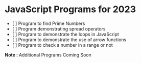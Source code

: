 # JavaScript Programs for 2023



<ul>
<li>[ ] Program to find Prime Numbers  </li>
<li>[ ] Program demonstrating spread operators  </li>
<li>[ ] Program to demonstrate the loops in JavaScript  </li>
<li>[ ] Program to demonstrate the use of arrow functions  </li>
<li>[ ] Program to check a number in a range or not  </li>
</ul>

<b> Note : </b> Additional Programs Coming Soon
